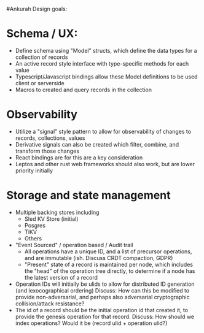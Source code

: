 #Ankurah Design goals:

# Schema / UX:

- Define schema using "Model" structs, which define the data types for a collection of records
- An active record style interface with type-specific methods for each value
- Typescript/Javascript bindings allow these Model definitions to be used client or serverside
- Macros to created and query records in the collection

# Observability

- Utilize a "signal" style pattern to allow for observability of changes to records, collections, values
- Derivative signals can also be created which filter, combine, and transform those changes
- React bindings are for this are a key consideration
- Leptos and other rust web frameworks should also work, but are lower priority initially

# Storage and state management

- Multiple backing stores including
  - Sled KV Store (initial)
  - Posgres
  - TiKV
  - Others
- "Event Sourced" / operation based / Audit trail
  - All operations have a unique ID, and a list of precursor operations, and are immutable (ish. Discuss CRDT compaction, GDPR)
  - "Present" state of a record is maintained per node, which includes the "head" of the operation tree directly, to determine if a node has the latest version of a record
- Operation IDs will initially be ulids to allow for distributed ID generation (and lexocographical ordering)
  Discuss: How can this be modified to provide non-adversarial, and perhaps also adversarial cryptographic collision/attack resistance?
- The id of a record should be the initial operation id that created it, to provide the genesis operation for that record.
  Discuss: How should we index operations? Would it be (record ulid + operation ulid?)
